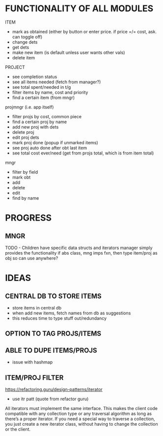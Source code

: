 # FUNCTIONALITY OF ALL MODULES
ITEM
- mark as obtained (either by button or enter price. if price =/= cost, ask. can toggle off)
- change dets
- get dets
- make new item (is default unless user wants other vals)
- delete item

PROJECT
- see completion status
- see all items needed (fetch from manager?)
- see total spent/needed in t/g
- filter items by name, cost and priority
- find a certain item (from mngr)

projmngr (i.e. app itself)
- filter projs by cost, common piece
- find a certain proj by name
- add new proj with dets
- delete proj
- edit proj dets
- mark proj done (popup if unmarked items)
- see proj auto done after obt last item
- see total cost ever/need (get from projs total, which is from item total)

mngr
- filter by field
- mark obt
- add
- delete
- edit
- find by name

# PROGRESS
## MNGR
TODO - Children have specific data structs and iterators
manager simply provides the functionality
if abs class, mng imps fxn, then type item/proj as obj so
can use anywhere?

# IDEAS
## CENTRAL DB TO STORE ITEMS
- store items in central db
- when add new items, fetch names from db as suggestions
- this reduces time to type stuff out/redundancy

## OPTION TO TAG PROJS/ITEMS
## ABLE TO DUPE ITEMS/PROJS
- issue with hashmap
## ITEM/PROJ FILTER
https://refactoring.guru/design-patterns/iterator
- use itr patt (quote from refactor guru)

All iterators must implement the same interface. 
This makes the client code compatible with any collection type or any 
traversal algorithm as long as there’s a proper iterator. 
If you need a special way to traverse a collection, you just create a
new iterator class, without having to change the collection or the client.